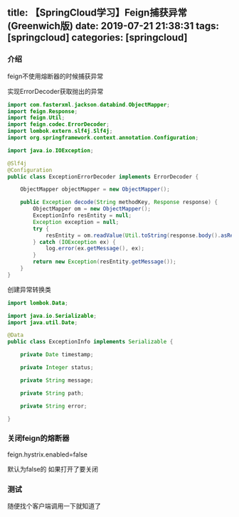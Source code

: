 title: 【SpringCloud学习】Feign捕获异常(Greenwich版)
date: 2019-07-21 21:38:31
tags: [springcloud]
categories: [springcloud]
---
### 介绍

feign不使用熔断器的时候捕获异常

实现ErrorDecoder获取抛出的异常

<!--more-->

```java
import com.fasterxml.jackson.databind.ObjectMapper;
import feign.Response;
import feign.Util;
import feign.codec.ErrorDecoder;
import lombok.extern.slf4j.Slf4j;
import org.springframework.context.annotation.Configuration;

import java.io.IOException;

@Slf4j
@Configuration
public class ExceptionErrorDecoder implements ErrorDecoder {

	ObjectMapper objectMapper = new ObjectMapper();

	public Exception decode(String methodKey, Response response) {
		ObjectMapper om = new ObjectMapper();
		ExceptionInfo resEntity = null;
		Exception exception = null;
		try {
			resEntity = om.readValue(Util.toString(response.body().asReader()), ExceptionInfo.class);
		} catch (IOException ex) {
			log.error(ex.getMessage(), ex);
		}
		return new Exception(resEntity.getMessage());
	}
}
```

创建异常转换类

```java
import lombok.Data;

import java.io.Serializable;
import java.util.Date;

@Data
public class ExceptionInfo implements Serializable {

	private Date timestamp;

	private Integer status;

	private String message;

	private String path;

	private String error;

}
```

### 关闭feign的熔断器

feign.hystrix.enabled=false

默认为false的 如果打开了要关闭


### 测试

随便找个客户端调用一下就知道了